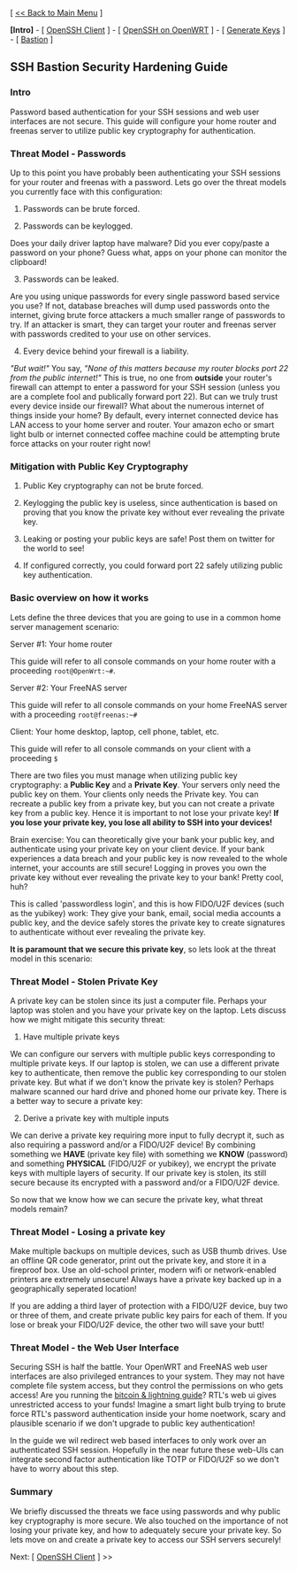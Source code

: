 [ [<< Back to Main Menu](https://github.com/seth586/guides/blob/master/README.md) ]

**[Intro]** - [ [OpenSSH Client](1_install_client.md) ] - [ [OpenSSH on OpenWRT](2_install_openssh.md) ] - [ [Generate Keys](3_keys.md) ] - [ [Bastion](4_bastion.md) ]

## SSH Bastion Security Hardening Guide
### Intro
Password based authentication for your SSH sessions and web user interfaces are not secure. This guide will configure your home router and freenas server to utilize public key cryptography for authentication.

### Threat Model - Passwords
Up to this point you have probably been authenticating your SSH sessions for your router and freenas with a password. Lets go over the threat models you currently face with this configuration:

1. Passwords can be brute forced. 

2. Passwords can be keylogged. 

Does your daily driver laptop have malware? Did you ever copy/paste a password on your phone? Guess what, apps on your phone can monitor the clipboard! 

3. Passwords can be leaked. 

Are you using unique passwords for every single password based service you use? If not, database breaches will dump used passwords onto the internet, giving brute force attackers a much smaller range of passwords to try. If an attacker is smart, they can target your router and freenas server with passwords credited to your use on other services.

4. Every device behind your firewall is a liability.

*"But wait!"* You say, *"None of this matters because my router blocks port 22 from the public internet!"* This is true, no one from **outside** your router's firewall can attempt to enter a password for your SSH session (unless you are a complete fool and publically forward port 22). But can we truly trust every device inside our firewall? What about the numerous internet of things inside your home? By default, every internet connected device has LAN access to your home server and router. Your amazon echo or smart light bulb or internet connected coffee machine could be attempting brute force attacks on your router right now!

### Mitigation with Public Key Cryptography

1. Public Key cryptography can not be brute forced.

2. Keylogging the public key is useless, since authentication is based on proving that you know the private key without ever revealing the private key.

3. Leaking or posting your public keys are safe! Post them on twitter for the world to see! 

4. If configured correctly, you could forward port 22 safely utilizing public key authentication.

### Basic overview on how it works

Lets define the three devices that you are going to use in a common home server management scenario:

Server #1: Your home router

This guide will refer to all console commands on your home router with a proceeding `root@OpenWrt:~#`.

Server #2: Your FreeNAS server

This guide will refer to all console commands on your home FreeNAS server with a proceeding `root@freenas:~#`

Client: Your home desktop, laptop, cell phone, tablet, etc.

This guide will refer to all console commands on your client with a proceeding `$`

There are two files you must manage when utilizing public key cryptography: a **Public Key** and a **Private Key**. Your servers only need the public key on them. Your clients only needs the Private key. You can recreate a public key from a private key, but you can not create a private key from a public key. Hence it is important to not lose your private key! **If you lose your private key, you lose all ability to SSH into your devices!** 

Brain exercise: You can theoretically give your bank your public key, and authenticate using your private key on your client device. If your bank experiences a data breach and your public key is now revealed to the whole internet, your accounts are still secure! Logging in proves you own the private key without ever revealing the private key to your bank! Pretty cool, huh? 

This is called 'passwordless login', and this is how FIDO/U2F devices (such as the yubikey) work: They give your bank, email, social media accounts a public key, and the device safely stores the private key to create signatures to authenticate without ever revealing the private key.

**It is paramount that we secure this private key**, so lets look at the threat model in this scenario:

### Threat Model - Stolen Private Key

A private key can be stolen since its just a computer file. Perhaps your laptop was stolen and you have your private key on the laptop. Lets discuss how we might mitigate this security threat:

1. Have multiple private keys

We can configure our servers with multiple public keys corresponding to multiple private keys. If our laptop is stolen, we can use a different private key to authenticate, then remove the public key corresponding to our stolen private key. But what if we don't know the private key is stolen? Perhaps malware scanned our hard drive and phoned home our private key. There is a better way to secure a private key:

2. Derive a private key with multiple inputs

We can derive a private key requiring more input to fully decrypt it, such as also requiring a password and/or a FIDO/U2F device! By combining something we **HAVE** (private key file) with something we **KNOW** (password) and something **PHYSICAL** (FIDO/U2F or yubikey), we encrypt the private keys with multiple layers of security. If our private key is stolen, its still secure because its encrypted with a password and/or a FIDO/U2F device.

So now that we know how we can secure the private key, what threat models remain?

### Threat Model - Losing a private key 

Make multiple backups on multiple devices, such as USB thumb drives. Use an offline QR code generator, print out the private key, and store it in a fireproof box. Use an old-school printer, modern wifi or network-enabled printers are extremely unsecure! Always have a private key backed up in a geographically seperated location!

If you are adding a third layer of protection with a FIDO/U2F device, buy two or three of them, and create private public key pairs for each of them. If you lose or break your FIDO/U2F device, the other two will save your butt!

### Threat Model - the Web User Interface
Securing SSH is half the battle. Your OpenWRT and FreeNAS web user interfaces are also privileged entrances to your system. They may not have complete file system access, but they control the permissions on who gets access! Are you running the [bitcoin & lightning guide](https://github.com/seth586/guides/blob/master/FreeNAS/bitcoin/README.md)? RTL's web ui gives unrestricted access to your funds! Imagine a smart light bulb trying to brute force RTL's password authentication inside your home noetwork, scary and plausible scenario if we don't upgrade to public key authentication!

In the guide we wil redirect web based interfaces to only work over an authenticated SSH session. Hopefully in the near future these web-UIs can integrate second factor authentication like TOTP or FIDO/U2F so we don't have to worry about this step.

### Summary
We briefly discussed the threats we face using passwords and why public key cryptography is more secure. We also touched on the importance of not losing your private key, and how to adequately secure your private key. So lets move on and create a private key to access our SSH servers securely!


Next: [ [OpenSSH Client](1_install_client.md) ] >>

